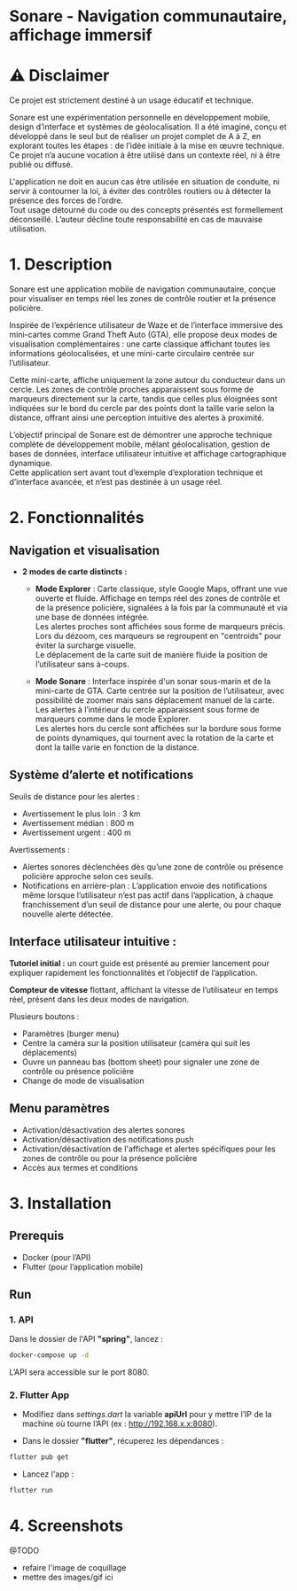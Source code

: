# Sonare - Navigation communautaire, affichage immersif

# ⚠️ Disclaimer

Ce projet est strictement destiné à un usage éducatif et technique.  
  
Sonare est une expérimentation personnelle en développement mobile, design d’interface et systèmes de géolocalisation.
Il a été imaginé, conçu et développé dans le seul but de réaliser un projet complet de A à Z, en explorant toutes les étapes : de l’idée initiale à la mise en œuvre technique.  
Ce projet n’a aucune vocation à être utilisé dans un contexte réel, ni à être publié ou diffusé.  
  
L'application ne doit en aucun cas être utilisée en situation de conduite, ni servir à contourner la loi, à éviter des contrôles routiers ou à détecter la présence des forces de l’ordre.  
Tout usage détourné du code ou des concepts présentés est formellement déconseillé. L’auteur décline toute responsabilité en cas de mauvaise utilisation.  


# 1. Description

Sonare est une application mobile de navigation communautaire, conçue pour visualiser en temps réel les zones de contrôle routier et la présence policière.  
  
Inspirée de l’expérience utilisateur de Waze et de l’interface immersive des mini-cartes comme Grand Theft Auto (GTA), elle propose deux modes de visualisation complémentaires : une carte classique affichant toutes les informations géolocalisées, et une mini-carte circulaire centrée sur l’utilisateur.  
  
Cette mini-carte, affiche uniquement la zone autour du conducteur dans un cercle. Les zones de contrôle proches apparaissent sous forme de marqueurs directement sur la carte, tandis que celles plus éloignées sont indiquées sur le bord du cercle par des points dont la taille varie selon la distance, offrant ainsi une perception intuitive des alertes à proximité.  
  
L’objectif principal de Sonare est de démontrer une approche technique complète de développement mobile, mêlant géolocalisation, gestion de bases de données, interface utilisateur intuitive et affichage cartographique dynamique.  
Cette application sert avant tout d’exemple d’exploration technique et d’interface avancée, et n’est pas destinée à un usage réel.


# 2. Fonctionnalités

## Navigation et visualisation

- **2 modes de carte distincts :**

  - **Mode Explorer** : Carte classique, style Google Maps, offrant une vue ouverte et fluide.
    Affichage en temps réel des zones de contrôle et de la présence policière, signalées à la fois par la communauté et via une base de données intégrée.  
    Les alertes proches sont affichées sous forme de marqueurs précis. Lors du dézoom, ces marqueurs se regroupent en "centroids" pour éviter la surcharge visuelle.  
    Le déplacement de la carte suit de manière fluide la position de l’utilisateur sans à-coups.


  - **Mode Sonare** : Interface inspirée d'un sonar sous-marin et de la mini-carte de GTA.
    Carte centrée sur la position de l’utilisateur, avec possibilité de zoomer mais sans déplacement manuel de la carte.  
    Les alertes à l’intérieur du cercle apparaissent sous forme de marqueurs comme dans le mode Explorer.  
    Les alertes hors du cercle sont affichées sur la bordure sous forme de points dynamiques, qui tournent avec la rotation de la carte et dont la taille varie en fonction de la distance.  

## Système d’alerte et notifications

Seuils de distance pour les alertes :
- Avertissement le plus loin : 3 km
- Avertissement médian : 800 m
- Avertissement urgent : 400 m

Avertissements :
- Alertes sonores déclenchées dès qu’une zone de contrôle ou présence policière approche selon ces seuils.
- Notifications en arrière-plan : L’application envoie des notifications même lorsque l’utilisateur n’est pas actif dans l’application, à chaque franchissement d’un seuil de distance pour une alerte, ou pour chaque nouvelle alerte détectée.

## Interface utilisateur intuitive :

**Tutoriel initial :** un court guide est présenté au premier lancement pour expliquer rapidement les fonctionnalités et l’objectif de l’application.  
  
**Compteur de vitesse** flottant, affichant la vitesse de l’utilisateur en temps réel, présent dans les deux modes de navigation.
  
Plusieurs boutons :
- Paramètres (burger menu)
- Centre la caméra sur la position utilisateur (caméra qui suit les déplacements)
- Ouvre un panneau bas (bottom sheet) pour signaler une zone de contrôle ou présence policière
- Change de mode de visualisation

## Menu paramètres

- Activation/désactivation des alertes sonores
- Activation/désactivation des notifications push
- Activation/désactivation de l'affichage et alertes spécifiques pour les zones de contrôle ou pour la présence policière
- Accès aux termes et conditions


# 3. Installation

## Prerequis

- Docker (pour l’API)
- Flutter (pour l’application mobile)

## Run

### 1. API

Dans le dossier de l'API **"spring"**, lancez :
```bash
docker-compose up -d
```
L’API sera accessible sur le port 8080.

### 2. Flutter App

- Modifiez dans *settings.dart* la variable **apiUrl** pour y mettre l’IP de la machine où tourne l’API (ex : http://192.168.x.x:8080).

- Dans le dossier **"flutter"**, récuperez les dépendances :
```bash
flutter pub get
```
- Lancez l'app :
```bash
flutter run
```

# 4. Screenshots

@TODO
- refaire l'image de coquillage
- mettre des images/gif ici